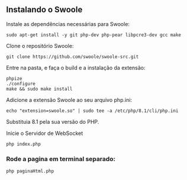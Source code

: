 ## Instalando o Swoole

Instale as dependências necessárias para Swoole:

```
sudo apt-get install -y git php-dev php-pear libpcre3-dev gcc make
```

Clone o repositório Swoole:

```
git clone https://github.com/swoole/swoole-src.git
```

Entre na pasta, e faça o build e a instalação da extensão:

```
phpize
./configure
make && sudo make install
```

Adicione a extensão Swoole ao seu arquivo php.ini:

```
echo "extension=swoole.so" | sudo tee -a /etc/php/8.1/cli/php.ini
```
Substituia 8.1 pela sua versão do PHP.

Inicie o Servidor de WebSocket

```
php index.php
```

### Rode a pagina em terminal separado:

```
php paginaHtml.php
```